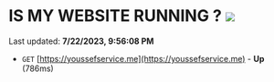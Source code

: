 # IS MY WEBSITE RUNNING ? [![](https://img.shields.io/static/v1?label=Sponsor&message=%E2%9D%A4&logo=GitHub&color=%23fe8e86)](https://github.com/sponsors/<username>)

Last updated: **7/22/2023, 9:56:08 PM**

- `GET` [https://youssefservice.me](https://youssefservice.me) - **Up** (786ms)

